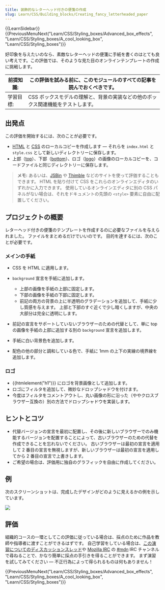 ```yaml
---
title: 装飾的なレターヘッド付きの便箋の作成
slug: Learn/CSS/Building_blocks/Creating_fancy_letterheaded_paper
---
```


{{LearnSidebar}}{{PreviousMenuNext("Learn/CSS/Styling_boxes/Advanced_box_effects", "Learn/CSS/Styling_boxes/A_cool_looking_box", "Learn/CSS/Styling_boxes")}}

好印象を与えたいのなら、素敵なレターヘッドの便箋に手紙を書くのはとても良い考えです。この評価では、そのような見た目のオンラインテンプレートの作成に挑戦します。

| 前提知識: | この評価を試みる前に、このモジュールのすべての記事を読んでおくべきです。         |
| --------- | -------------------------------------------------------------------------------- |
| 学習目標: | CSS ボックスモデルの理解と、背景の実装などの他のボックス関連機能をテストします。 |

## 出発点

この評価を開始するには、次のことが必要です。

- [HTML](https://github.com/mdn/learning-area/blob/master/css/styling-boxes/letterheaded-paper-start/index.html) と [CSS](https://github.com/mdn/learning-area/blob/master/css/styling-boxes/letterheaded-paper-start/style.css) のローカルコピーを作成します — それらを `index.html` と `style.css` として新しいディレクトリーに保存します。
- 上部（[top](https://raw.githubusercontent.com/mdn/learning-area/master/css/styling-boxes/letterheaded-paper-start/top-image.png)）、下部（[bottom](https://raw.githubusercontent.com/mdn/learning-area/master/css/styling-boxes/letterheaded-paper-start/bottom-image.png)）、ロゴ（[logo](https://raw.githubusercontent.com/mdn/learning-area/master/css/styling-boxes/letterheaded-paper-start/logo.png)）の画像のローカルコピーを、コードファイルと同じディレクトリーに保存します。

> **メモ:** あるいは、[JSBin](https://jsbin.com/) や [Thimble](https://thimble.mozilla.org/) などのサイトを使って評価することもできます。 HTML を貼り付けて CSS をこれらのオンラインエディタのいずれかに入力できます。 使用しているオンラインエディタに別の CSS パネルがない場合は、それをドキュメントの先頭の `<style>` 要素に自由に配置してください。

## プロジェクトの概要

レターヘッド付きの便箋のテンプレートを作成するのに必要なファイルを与えられました。 ファイルをまとめるだけでいいのです。 目的を達するには、次のことが必要です。

### メインの手紙

- CSS を HTML に適用します。
- `background` 宣言を手紙に追加します。

  - 上部の画像を手紙の上部に固定します。
  - 下部の画像を手紙の下部に固定します。
  - 前記の両方の背景の上に半透明のグラデーションを追加して、手紙に少し質感を与えます。 上部と下部のすぐ近くで少し暗くしますが、中央の大部分は完全に透明にします。

- 前記の宣言をサポートしていないブラウザーのための代替として、単に top の画像を手紙の上部に追加する別の `background` 宣言を追加します。
- 手紙に白い背景色を追加します。
- 配色の他の部分と調和している色で、手紙に 1mm の上下の実線の境界線を追加します。

### ロゴ

- {{htmlelement("h1")}} にロゴを背景画像として追加します。
- ロゴにフィルタを追加して、微妙なドロップシャドウを付けます。
- 今度はフィルタをコメントアウトし、丸い画像の形に沿った（ややクロスブラウザー互換の）別の方法でドロップシャドウを実装します。

## ヒントとコツ

- 代替バージョンの宣言を最初に配置し、その後に新しいブラウザーでのみ機能するバージョンを配置することによって、古いブラウザーのための代替を作成できることを忘れないでください。 古いブラウザーは最初の宣言を適用して 2 番目の宣言を無視しますが、新しいブラウザーは最初の宣言を適用してから 2 番目の宣言で上書きします。
- ご希望の場合は、評価用に独自のグラフィックを自由に作成してください。

## 例

次のスクリーンショットは、完成したデザインがどのように見えるかの例を示しています。

![](letterhead.png)

## 評価

組織的コースの一環としてこの評価に従っている場合は、採点のために作品を教師や指導者に渡すことができるはずです。 自己学習をしている場合は、[この演習についてのディスカッションスレッド](https://discourse.mozilla.org/t/creating-fancy-letterheaded-paper-assessment/24684/1)や [Mozilla IRC](https://wiki.mozilla.org/IRC) の [#mdn](irc://irc.mozilla.org/mdn) IRC チャンネルで尋ねることで、かなり簡単に採点の手引きを得ることができます。 まず演習を試してみてください — 不正行為によって得られるものは何もありません！

{{PreviousMenuNext("Learn/CSS/Styling_boxes/Advanced_box_effects", "Learn/CSS/Styling_boxes/A_cool_looking_box", "Learn/CSS/Styling_boxes")}}
